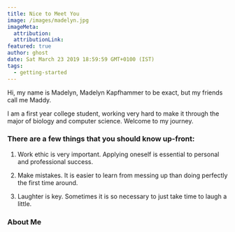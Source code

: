 ```yaml
---
title: Nice to Meet You  
image: /images/madelyn.jpg
imageMeta:
  attribution:
  attributionLink:
featured: true
author: ghost
date: Sat March 23 2019 18:59:59 GMT+0100 (IST)
tags:
  - getting-started
---
```


Hi, my name is Madelyn, Madelyn Kapfhammer to be exact, but my friends call me Maddy. 

I am a first year college student, working very hard to make it through the major of biology and computer science. Welcome to my journey. 


### There are a few things that you should know up-front:

1. Work ethic is very important. Applying oneself is essential to personal and professional success.

1. Make mistakes. It is easier to learn from messing up than doing perfectly the first time around. 

1. Laughter is key. Sometimes it is so necessary to just take time to laugh a little.

### About Me
